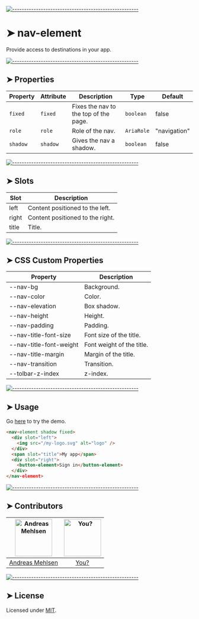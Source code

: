 
[![-----------------------------------------------------](https://raw.githubusercontent.com/andreasbm/readme/master/assets/lines/colored.png)](#nav-element)

# ➤ nav-element

Provide access to destinations in your app.

[![-----------------------------------------------------](https://raw.githubusercontent.com/andreasbm/readme/master/assets/lines/colored.png)](#properties)

## ➤ Properties

| Property | Attribute | Description                           | Type       | Default      |
|----------|-----------|---------------------------------------|------------|--------------|
| `fixed`  | `fixed`   | Fixes the nav to the top of the page. | `boolean`  | false        |
| `role`   | `role`    | Role of the nav.                      | `AriaRole` | "navigation" |
| `shadow` | `shadow`  | Gives the nav a shadow.               | `boolean`  | false        |


[![-----------------------------------------------------](https://raw.githubusercontent.com/andreasbm/readme/master/assets/lines/colored.png)](#slots)

## ➤ Slots

| Slot  | Description                      |
|-------|----------------------------------|
| left  | Content positioned to the left.  |
| right | Content positioned to the right. |
| title | Title.                           |


[![-----------------------------------------------------](https://raw.githubusercontent.com/andreasbm/readme/master/assets/lines/colored.png)](#css-custom-properties)

## ➤ CSS Custom Properties

| Property                | Description               |
|-------------------------|---------------------------|
| --nav-bg                | Background.               |
| --nav-color             | Color.                    |
| --nav-elevation         | Box shadow.               |
| --nav-height            | Height.                   |
| --nav-padding           | Padding.                  |
| --nav-title-font-size   | Font size of the title.   |
| --nav-title-font-weight | Font weight of the title. |
| --nav-title-margin      | Margin of the title.      |
| --nav-transition        | Transition.               |
| --tolbar-z-index        | z-index.                  |



[![-----------------------------------------------------](https://raw.githubusercontent.com/andreasbm/readme/master/assets/lines/colored.png)](#usage)

## ➤ Usage

Go [here](https://weightless.dev/elements/nav) to try the demo.

```html
<nav-element shadow fixed>
  <div slot="left">
    <img src="/my-logo.svg" alt="logo" />
  </div>
  <span slot="title">My app</span>
  <div slot="right">
    <button-element>Sign in</button-element>
  </div>
</nav-element>
```


[![-----------------------------------------------------](https://raw.githubusercontent.com/andreasbm/readme/master/assets/lines/colored.png)](#contributors)

## ➤ Contributors
	
|[<img alt="Andreas Mehlsen" src="https://avatars1.githubusercontent.com/u/6267397?s=460&v=4" width="100">](https://twitter.com/andreasmehlsen) | [<img alt="You?" src="https://joeschmoe.io/api/v1/random" width="100">](https://github.com/andreasbm/weightless/blob/master/CONTRIBUTING.md)|
|:---: | :---:|
|[Andreas Mehlsen](https://twitter.com/andreasmehlsen) | [You?](https://github.com/andreasbm/weightless/blob/master/CONTRIBUTING.md)|

[![-----------------------------------------------------](https://raw.githubusercontent.com/andreasbm/readme/master/assets/lines/colored.png)](#license)

## ➤ License
	
Licensed under [MIT](https://opensource.org/licenses/MIT).